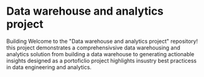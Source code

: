 # Data warehouse and analytics project
Building Welcome to the "Data warehouse and analytics project" repository!
this project demonstrates a comprehensivsive data warehousing and analytics solution from building a data warehouse to generating actionable insights designed as a portoficlio project highlights insustry best practicess in data engineering and analytics.
